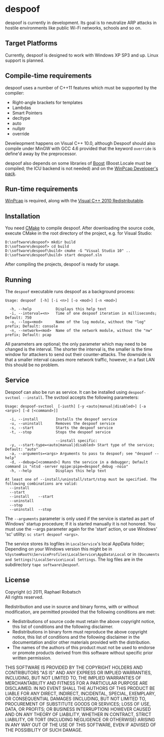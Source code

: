 despoof
=======
despoof is currently in development. Its goal is to neutralize ARP attacks in hostile
environments like public Wi-Fi networks, schools and so on.

Target Platforms
----------------
Currently, despoof is designed to work with Windows XP SP3 and up. Linux support
is planned.

Compile-time requirements
-------------------------
despoof uses a number of C++11 features which must be supported by the compiler:

* Right-angle brackets for templates
* Lambdas
* Smart Pointers
* decltype
* auto
* nullptr
* override

Develeopment happens on Visual C++ 10.0, although Despoof should also compile under MinGW
with GCC 4.6 provided that the keyword `override` is define'd away by the preprocessor.

despoof also depends on some libraries of [Boost](http://www.boost.org/) (Boost.Locale must
be compiled; the ICU backend is not needed) and on the
[WinPcap Developer's pack](http://www.winpcap.org/devel.htm).

Run-time requirements
---------------------
[WinPcap](http://www.winpcap.org/) is required, along with the
[Visual C++ 2010 Redistributable](http://www.microsoft.com/download/en/details.aspx?id=5555).

Installation
------------
You need [CMake](http://www.cmake.org/) to compile despoof. After downloading the source
code, execute CMake in the root directory of the project, e.g. for Visual Studio:

    D:\software\despoof> mkdir build
    D:\software\despoof> cd build
    D:\software\despoof\build> cmake -G "Visual Studio 10" ..
    D:\software\despoof\build> start despoof.sln

After compiling the projects, despoof is ready for usage.

Running
-------
The `despoof` executable runs despoof as a background process:

    Usage: despoof  [-h] [-i <n>] [-o <mod>] [-n <mod>]
    
      -h, --help           Displays this help text
      -i, --interval=<n>   Time of one despoof iteration in milliseconds; Default: 750
      -o, --log=<mod>      Name of the log module, without the "log" prefix; Default: console
      -n, --network=<mod>  Name of the network module, without the "nw" prefix; Default: pcap

All parameters are optional; the only parameter which may need to be changed is the interval.
The shorter the interval is, the smaller is the time window for attackers to send out their
counter-attacks. The downside is that a smaller interval causes more network traffic, however, in
a fast LAN this should be no problem.

Service
-------
Despoof can also be run as service. It can be installed using `despoof-svctool --install`. The
svctool accepts the following parameters:

    Usage: despoof-svctool  [-iusth] [-y <auto|manual|disabled>] [-a <args>] [-d [<command>]]
    
      -i, --install        Installs the despoof service
      -u, --uninstall      Removes the despoof service
      -s, --start          Starts the despoof service
      -t, --stop           Stops the despoof service
                           
                           --install specific:
      -y, --start-type=<auto|manual|disabled> Start type of the service; Default: "auto"
      -a, --arguments=<args> Arguments to pass to despoof; see "despoof --help"
      -d, --debug=[<command>] Runs the service in a debugger; Default command is "ntsd -server npipe:pipe=despoof_debug -noio"
      -h, --help           Displays this help text
    
    At least one of --install/uninstall/start/stop must be specified. The following combinations are valid:
      --install
      --start
      --install    --start
      --uninstall
      --stop
      --uninstall  --stop

The `--arguments` parameter is only used if the service is started as part of Windows' startup procedure;
If it is started manually it is not honored. You must use the --args parameter again for the 'start' action,
or use Windows' 'sc' utility: `sc start despoof <args>`.

The service stores its logfiles in `LocalService`'s local AppData folder; Depending on your Windows version this might
be in `%SystemRoot%\ServiceProfiles\LocalService\AppData\Local` or in `(Documents and Settings)\LocalService\Local Settings`.
The log files are in the subdirectory `tape software\Despoof`.

License
-------
Copyright (c) 2011, Raphael Robatsch  
All rights reserved.

Redistribution and use in source and binary forms, with or without
modification, are permitted provided that the following conditions are met:

* Redistributions of source code must retain the above copyright
  notice, this list of conditions and the following disclaimer.
* Redistributions in binary form must reproduce the above copyright
  notice, this list of conditions and the following disclaimer in the
  documentation and/or other materials provided with the distribution.
* The names of the authors of this product must not be used to endorse
  or promote products derived from this software without specific prior
  written permission.

THIS SOFTWARE IS PROVIDED BY THE COPYRIGHT HOLDERS AND CONTRIBUTORS "AS IS" AND
ANY EXPRESS OR IMPLIED WARRANTIES, INCLUDING, BUT NOT LIMITED TO, THE IMPLIED
WARRANTIES OF MERCHANTABILITY AND FITNESS FOR A PARTICULAR PURPOSE ARE
DISCLAIMED. IN NO EVENT SHALL THE AUTHORS OF THIS PRODUCT BE LIABLE FOR ANY
DIRECT, INDIRECT, INCIDENTAL, SPECIAL, EXEMPLARY, OR CONSEQUENTIAL DAMAGES
(INCLUDING, BUT NOT LIMITED TO, PROCUREMENT OF SUBSTITUTE GOODS OR SERVICES;
LOSS OF USE, DATA, OR PROFITS; OR BUSINESS INTERRUPTION) HOWEVER CAUSED AND
ON ANY THEORY OF LIABILITY, WHETHER IN CONTRACT, STRICT LIABILITY, OR TORT
(INCLUDING NEGLIGENCE OR OTHERWISE) ARISING IN ANY WAY OUT OF THE USE OF THIS
SOFTWARE, EVEN IF ADVISED OF THE POSSIBILITY OF SUCH DAMAGE.
